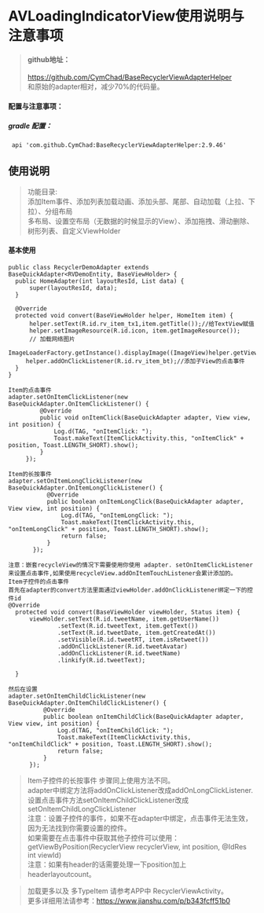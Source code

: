 # AVLoadingIndicatorView使用说明与注意事项
> #### github地址：
> https://github.com/CymChad/BaseRecyclerViewAdapterHelper   <br/>
和原始的adapter相对，减少70%的代码量。


#### 配置与注意事项：
##### gradle 配置：
  ```
   api 'com.github.CymChad:BaseRecyclerViewAdapterHelper:2.9.46'
  ```

## 使用说明  

> 功能目录:<br/>
> 添加Item事件、添加列表加载动画、添加头部、尾部、自动加载（上拉、下拉）、分组布局 <br/>  多布局、设置空布局（无数据的时候显示的View）、添加拖拽、滑动删除、树形列表、自定义ViewHolder
#### 基本使用   
  ```
public class RecyclerDemoAdapter extends BaseQuickAdapter<RVDemoEntity, BaseViewHolder> {
    public HomeAdapter(int layoutResId, List data) {
        super(layoutResId, data);
    }

    @Override
    protected void convert(BaseViewHolder helper, HomeItem item) {
        helper.setText(R.id.rv_item_tx1,item.getTitle());//给TextView赋值
        helper.setImageResource(R.id.icon, item.getImageResource());
        // 加载网络图片
       ImageLoaderFactory.getInstance().displayImage((ImageView)helper.getView(R.id.rv_item_image),item.getImage());
       helper.addOnClickListener(R.id.rv_item_bt);//添加子View的点击事件
    }     
}
  ```   
   ```
 Item的点击事件
adapter.setOnItemClickListener(new BaseQuickAdapter.OnItemClickListener() {
            @Override
            public void onItemClick(BaseQuickAdapter adapter, View view, int position) {
                Log.d(TAG, "onItemClick: ");
                Toast.makeText(ItemClickActivity.this, "onItemClick" + position, Toast.LENGTH_SHORT).show();
            }
        });
 
 ```
  
 ```
Item的长按事件
adapter.setOnItemLongClickListener(new BaseQuickAdapter.OnItemLongClickListener() {
            @Override
            public boolean onItemLongClick(BaseQuickAdapter adapter, View view, int position) {
                Log.d(TAG, "onItemLongClick: ");
                Toast.makeText(ItemClickActivity.this, "onItemLongClick" + position, Toast.LENGTH_SHORT).show();
                return false;
            }
        });
 
 ```
  ```
注意：嵌套recycleView的情况下需要使用你使用 adapter. setOnItemClickListener 来设置点击事件,如果使用recycleView.addOnItemTouchListener会累计添加的。
Item子控件的点击事件
首先在adapter的convert方法里面通过viewHolder.addOnClickListener绑定一下的控件id
 @Override
    protected void convert(BaseViewHolder viewHolder, Status item) {
        viewHolder.setText(R.id.tweetName, item.getUserName())
                .setText(R.id.tweetText, item.getText())
                .setText(R.id.tweetDate, item.getCreatedAt())
                .setVisible(R.id.tweetRT, item.isRetweet())
                .addOnClickListener(R.id.tweetAvatar)
                .addOnClickListener(R.id.tweetName)
                .linkify(R.id.tweetText);
       
    }

然后在设置
 adapter.setOnItemChildClickListener(new BaseQuickAdapter.OnItemChildClickListener() {
            @Override
            public boolean onItemChildClick(BaseQuickAdapter adapter, View view, int position) {
                Log.d(TAG, "onItemChildClick: ");
                Toast.makeText(ItemClickActivity.this, "onItemChildClick" + position, Toast.LENGTH_SHORT).show();
                return false;
            }
        });
 ```
>Item子控件的长按事件  步骤同上使用方法不同。<br/>
>adapter中绑定方法将addOnClickListener改成addOnLongClickListener.<br/>
>设置点击事件方法setOnItemChildClickListener改成setOnItemChildLongClickListener<br/>
>注意：设置子控件的事件，如果不在adapter中绑定，点击事件无法生效，因为无法找到你需要设置的控件。<br/>
>如果需要在点击事件中获取其他子控件可以使用：<br/>
>getViewByPosition(RecyclerView recyclerView, int position, @IdRes int viewId) <br/>
>注意：如果有header的话需要处理一下position加上 headerlayoutcount。<br/>
  
 >加载更多以及 多TypeItem 请参考APP中 RecyclerViewActivity。<br/>
更多详细用法请参考：https://www.jianshu.com/p/b343fcff51b0

